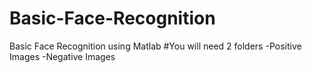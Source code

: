 # Basic-Face-Recognition
Basic Face Recognition using Matlab
#You will need
2 folders
-Positive Images
-Negative Images
